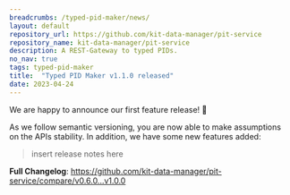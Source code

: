 ```yaml
---
breadcrumbs: /typed-pid-maker/news/
layout: default
repository_url: https://github.com/kit-data-manager/pit-service
repository_name: kit-data-manager/pit-service
description: A REST-Gateway to typed PIDs.
no_nav: true
tags: typed-pid-maker
title:  "Typed PID Maker v1.1.0 released"
date: 2023-04-24
---
```


We are happy to announce our first feature release! 🎉 

As we follow semantic versioning, you are now able to make assumptions on the APIs stability. In addition, we have some new features added:

> insert release notes here


**Full Changelog**: <https://github.com/kit-data-manager/pit-service/compare/v0.6.0...v1.0.0>
